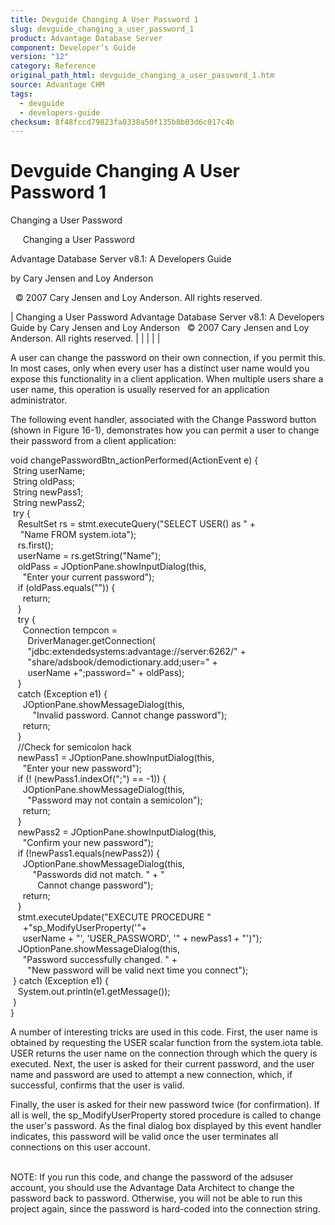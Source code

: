 ```yaml
---
title: Devguide Changing A User Password 1
slug: devguide_changing_a_user_password_1
product: Advantage Database Server
component: Developer’s Guide
version: "12"
category: Reference
original_path_html: devguide_changing_a_user_password_1.htm
source: Advantage CHM
tags:
  - devguide
  - developers-guide
checksum: 8f48fccd79823fa0338a50f135b8b03d6c017c4b
---
```


# Devguide Changing A User Password 1

Changing a User Password

     Changing a User Password

Advantage Database Server v8.1: A Developers Guide

by Cary Jensen and Loy Anderson

  © 2007 Cary Jensen and Loy Anderson. All rights reserved.

| Changing a User Password  Advantage Database Server v8.1: A Developers Guide  by Cary Jensen and Loy Anderson    © 2007 Cary Jensen and Loy Anderson. All rights reserved. |  |  |  |  |

A user can change the password on their own connection, if you permit this. In most cases, only when every user has a distinct user name would you expose this functionality in a client application. When multiple users share a user name, this operation is usually reserved for an application administrator.

The following event handler, associated with the Change Password button (shown in Figure 16-1), demonstrates how you can permit a user to change their password from a client application:

void changePasswordBtn\_actionPerformed(ActionEvent e) {  
  String userName;  
  String oldPass;  
  String newPass1;  
  String newPass2;  
  try {  
    ResultSet rs = stmt.executeQuery("SELECT USER() as " +  
     "Name FROM system.iota");  
    rs.first();  
    userName = rs.getString("Name");  
    oldPass = JOptionPane.showInputDialog(this,  
      "Enter your current password");  
    if (oldPass.equals("")) {  
      return;  
    }  
    try {  
      Connection tempcon =  
        DriverManager.getConnection(  
        "jdbc:extendedsystems:advantage://server:6262/" +   
        "share/adsbook/demodictionary.add;user=" +   
        userName +";password=" + oldPass);  
    }  
    catch (Exception e1) {  
      JOptionPane.showMessageDialog(this,  
          "Invalid password. Cannot change password");  
      return;  
    }  
    //Check for semicolon hack  
    newPass1 = JOptionPane.showInputDialog(this,  
      "Enter your new password");  
    if (! (newPass1.indexOf(";") == -1)) {  
      JOptionPane.showMessageDialog(this,  
        "Password may not contain a semicolon");  
      return;  
    }  
    newPass2 = JOptionPane.showInputDialog(this,  
      "Confirm your new password");  
    if (!newPass1.equals(newPass2)) {  
      JOptionPane.showMessageDialog(this,  
          "Passwords did not match. " + "  
            Cannot change password");  
      return;  
    }  
    stmt.executeUpdate("EXECUTE PROCEDURE "   
      +"sp\_ModifyUserProperty('"+  
      userName + "', 'USER\_PASSWORD', '" + newPass1 + "')");  
    JOptionPane.showMessageDialog(this,  
      "Password successfully changed. " +  
        "New password will be valid next time you connect");  
  } catch (Exception e1) {  
    System.out.println(e1.getMessage());  
  }  
}

A number of interesting tricks are used in this code. First, the user name is obtained by requesting the USER scalar function from the system.iota table. USER returns the user name on the connection through which the query is executed. Next, the user is asked for their current password, and the user name and password are used to attempt a new connection, which, if successful, confirms that the user is valid.

Finally, the user is asked for their new password twice (for confirmation). If all is well, the sp\_ModifyUserProperty stored procedure is called to change the user's password. As the final dialog box displayed by this event handler indicates, this password will be valid once the user terminates all connections on this user account.

   
NOTE: If you run this code, and change the password of the adsuser account, you should use the Advantage Data Architect to change the password back to password. Otherwise, you will not be able to run this project again, since the password is hard-coded into the connection string.
